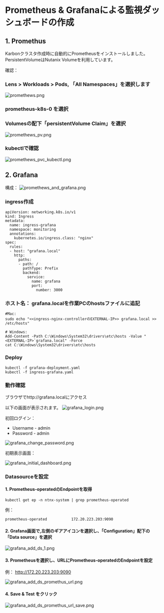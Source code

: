 # Prometheus & Grafanaによる監視ダッシュボードの作成

## 1. Promethus

Karbonクラスタ作成時に自動的にPrometheusをインストールしました。
PersistentVolumeはNutanix Volumeを利用しています。

確認：
### Lens > Workloads > Pods, 「All Namespaces」を選択します

![promethews.png](./images/promethews.png)

### prometheus-k8s-0 を選択

### Volumesの配下「persistentVolume Claim」を選択
![promethews_pv.png](./images/promethews_pvc.png)

### kubectlで確認
![promethews_pvc_kubectl.png](./images/promethews_pvc_kubectl.png)

## 2. Grafana

構成：
![promethews_and_grafana.png](./images/promethews_and_grafana.png)

### ingress作成
```
apiVersion: networking.k8s.io/v1
kind: Ingress
metadata:
  name: ingress-grafana
  namespace: monitoring
  annotations:
    kubernetes.io/ingress.class: "nginx"
spec:
  rules:
  - host: "grafana.local" 
    http:
      paths:
      - path: /
        pathType: Prefix
        backend:
          service:
            name: grafana
            port:
              number: 3000
```
### ホスト名：  grafana.localを作業PCのhostsファイルに追記
```
#Mac: 
sudo echo "<<ingress-nginx-controllerのEXTERNAL-IP>> grafana.local >> /etc/hosts"

# Windows:
Add-Content -Path C:\Windows\System32\drivers\etc\hosts -Value "<EXTERNAL-IP>`grafana.local" -Force
cat C:\Windows\System32\drivers\etc\hosts
```
### Deploy
```
kubectl -f grafana-deployment.yaml
kubectl -f ingress-grafana.yaml
```
### 動作確認
ブラウザでhttp://grafana.localにアクセス

以下の画面が表示されます。
![grafana_login.png](./images/grafana_login.png)

初回ログイン：
* Username - admin
* Password - admin


![grafana_change_password.png](./images/grafana_change_password.png)

初期表示画面：

![grafana_initial_dashboard.png](./images/grafana_initial_dashboard.png)

### Datasourceを設定

#### 1. Prometheus-operatedのEndpointを取得
```
kubectl get ep -n ntnx-system | grep prometheus-operated
```
例：
```
prometheus-operated           172.20.223.203:9090   
```

#### 2. Grafana画面で,左側のギアアイコンを選択し、「Configuration」配下の「Data source」を選択

![grafana_add_ds_1.png](./images/grafana_add_ds_1.png)

#### 3. Prometheusを選択し、URLにPrometheus-operatedのEndpointを設定

例： http://172.20.223.203:9090

![grafana_add_ds_promethus_url.png](./images/grafana_add_ds_promethus_url.png)
#### 4. Save & Test をクリック

![grafana_add_ds_promethus_url_save.png](./images/grafana_add_ds_promethus_url_save.png)
